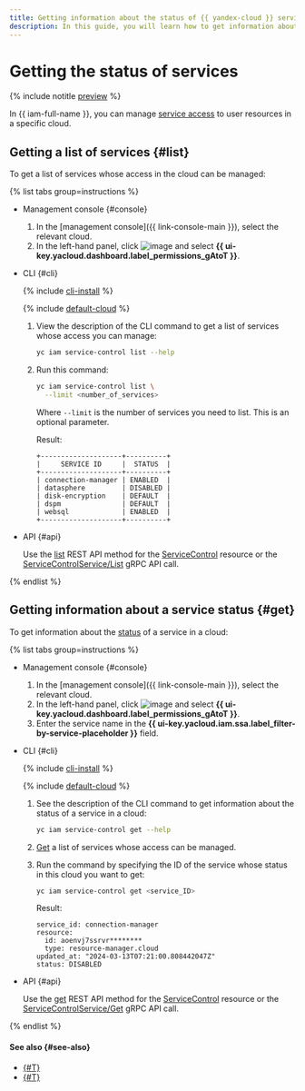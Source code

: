 ```yaml
---
title: Getting information about the status of {{ yandex-cloud }} services
description: In this guide, you will learn how to get information about the status of {{ yandex-cloud }} services.
---
```


# Getting the status of services



{% include notitle [preview](../../../_includes/note-preview.md) %}


In {{ iam-full-name }}, you can manage [service access](../../concepts/service-control.md) to user resources in a specific cloud.

## Getting a list of services {#list}

To get a list of services whose access in the cloud can be managed:

{% list tabs group=instructions %}

- Management console {#console}

  1. In the [management console]({{ link-console-main }}), select the relevant cloud.
  1. In the left-hand panel, click ![image](../../../_assets/console-icons/ellipsis.svg) and select **{{ ui-key.yacloud.dashboard.label_permissions_gAtoT }}**.

- CLI {#cli}

  {% include [cli-install](../../../_includes/cli-install.md) %}

  {% include [default-cloud](../../../_includes/default-cloud.md) %}

  1. View the description of the CLI command to get a list of services whose access you can manage:

      ```bash
      yc iam service-control list --help
      ```

  1. Run this command:

      ```bash
      yc iam service-control list \
        --limit <number_of_services>
      ```

      Where `--limit` is the number of services you need to list. This is an optional parameter.

      Result:

      ```text
      +--------------------+----------+
      |     SERVICE ID     |  STATUS  |
      +--------------------+----------+
      | connection-manager | ENABLED  |
      | datasphere         | DISABLED |
      | disk-encryption    | DEFAULT  |
      | dspm               | DEFAULT  |
      | websql             | ENABLED  |
      +--------------------+----------+
      ```

- API {#api}

  Use the [list](../../api-ref/ServiceControl/list.md) REST API method for the [ServiceControl](../../api-ref/ServiceControl/index.md) resource or the [ServiceControlService/List](../../api-ref/grpc/ServiceControl/list.md) gRPC API call.

{% endlist %}

## Getting information about a service status {#get}

To get information about the [status](../../concepts/service-control.md#access-status) of a service in a cloud:

{% list tabs group=instructions %}

- Management console {#console}

  1. In the [management console]({{ link-console-main }}), select the relevant cloud.
  1. In the left-hand panel, click ![image](../../../_assets/console-icons/ellipsis.svg) and select **{{ ui-key.yacloud.dashboard.label_permissions_gAtoT }}**.
  1. Enter the service name in the **{{ ui-key.yacloud.iam.ssa.label_filter-by-service-placeholder }}** field.

- CLI {#cli}

  {% include [cli-install](../../../_includes/cli-install.md) %}

  {% include [default-cloud](../../../_includes/default-cloud.md) %}

  1. See the description of the CLI command to get information about the status of a service in a cloud:

      ```bash
      yc iam service-control get --help
      ```

  1. [Get](#list) a list of services whose access can be managed.

  1. Run the command by specifying the ID of the service whose status in this cloud you want to get:

      ```bash
      yc iam service-control get <service_ID>
      ```

      Result:

      ```text
      service_id: connection-manager
      resource:
        id: aoenvj7ssrvr********
        type: resource-manager.cloud
      updated_at: "2024-03-13T07:21:00.808442047Z"
      status: DISABLED
      ```

- API {#api}

  Use the [get](../../api-ref/ServiceControl/get.md) REST API method for the [ServiceControl](../../api-ref/ServiceControl/index.md) resource or the [ServiceControlService/Get](../../api-ref/grpc/ServiceControl/get.md) gRPC API call.

{% endlist %}

#### See also {#see-also}

* [{#T}](./enable-disable.md)
* [{#T}](../../concepts/service-control.md)